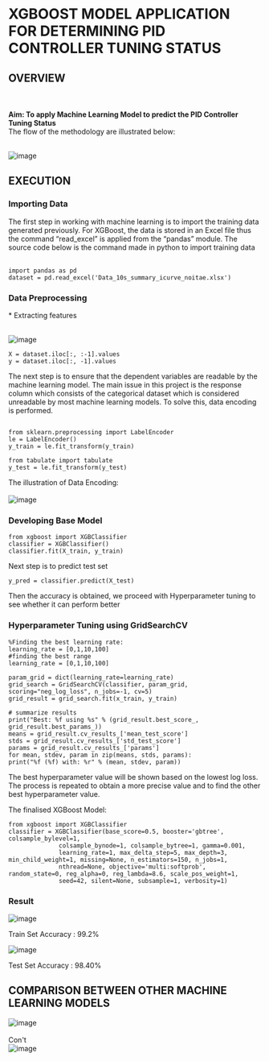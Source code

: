 
 <h1> XGBOOST MODEL APPLICATION FOR DETERMINING PID CONTROLLER TUNING STATUS </h1>

<h2>OVERVIEW</h2><br><br>
<b>Aim: To apply Machine Learning Model to predict the PID Controller Tuning Status</b><br>
The flow of the methodology are illustrated below:<br><br>

![image](https://user-images.githubusercontent.com/88897287/133895401-636c1ba4-0b54-4766-960a-383595ff2af1.png)


<h2>EXECUTION</h2>
<h3>Importing Data</h3>
The first step in working with machine learning is to import the training data generated previously. For XGBoost, the data is stored in an Excel file thus the command “read_excel” is applied from the “pandas” module. The source code below is the command made in python to import training data <br><br>

```
import pandas as pd
dataset = pd.read_excel('Data_10s_summary_icurve_noitae.xlsx')
```

<h3>Data Preprocessing</h3>
* Extracting features<br><br>

![image](https://user-images.githubusercontent.com/88897287/133895509-e7c659cb-0354-4bb8-a1de-5f8c7c118b7e.png)
<br>

```
X = dataset.iloc[:, :-1].values
y = dataset.iloc[:, -1].values
```

The next step is to ensure that the dependent variables are readable by the machine learning model. The main issue in this project is the response column which consists of the categorical dataset which is considered unreadable by most machine learning models. To solve this, data encoding is performed.

```

from sklearn.preprocessing import LabelEncoder
le = LabelEncoder()
y_train = le.fit_transform(y_train)

from tabulate import tabulate
y_test = le.fit_transform(y_test)
```
The illustration of Data Encoding: <br><br>
![image](https://user-images.githubusercontent.com/88897287/133895538-d81490c0-30b8-489f-a7dc-d5ad5ff0d13f.png)

<h3>Developing Base Model</h3>

```
from xgboost import XGBClassifier
classifier = XGBClassifier()
classifier.fit(X_train, y_train)
```

Next step is to predict test set
```
y_pred = classifier.predict(X_test)
```

Then the accuracy is obtained, we proceed with Hyperparameter tuning to see whether it can perform better

<h3>Hyperparameter Tuning using GridSearchCV</h3>

```
%Finding the best learning rate:
learning_rate = [0,1,10,100]
#finding the best range
learning_rate = [0,1,10,100]

param_grid = dict(learning_rate=learning_rate)
grid_search = GridSearchCV(classifier, param_grid, scoring="neg_log_loss", n_jobs=-1, cv=5)
grid_result = grid_search.fit(x_train, y_train)

# summarize results
print("Best: %f using %s" % (grid_result.best_score_, grid_result.best_params_))
means = grid_result.cv_results_['mean_test_score']
stds = grid_result.cv_results_['std_test_score']
params = grid_result.cv_results_['params']
for mean, stdev, param in zip(means, stds, params):
print("%f (%f) with: %r" % (mean, stdev, param))
```
The best hyperparameter value will be shown based on the lowest log loss. The process is repeated to obtain a more precise value and to find the other best hyperparameter value.

The finalised XGBoost Model:

```
from xgboost import XGBClassifier
classifier = XGBClassifier(base_score=0.5, booster='gbtree', colsample_bylevel=1,
              colsample_bynode=1, colsample_bytree=1, gamma=0.001,
              learning_rate=1, max_delta_step=5, max_depth=3, min_child_weight=1, missing=None, n_estimators=150, n_jobs=1,
              nthread=None, objective='multi:softprob', random_state=0, reg_alpha=0, reg_lambda=8.6, scale_pos_weight=1,
              seed=42, silent=None, subsample=1, verbosity=1)
```


<h3>Result</h3>

![image](https://user-images.githubusercontent.com/88897287/133895634-43b56260-648f-4c7e-ad0a-35aa42d51e9b.png)

Train Set Accuracy : 99.2%

![image](https://user-images.githubusercontent.com/88897287/133895648-4cc9ddd9-7261-417b-a5d9-071203f35af5.png)

Test Set Accuracy : 98.40%

<h2>COMPARISON BETWEEN OTHER MACHINE LEARNING MODELS</h2>

![image](https://user-images.githubusercontent.com/88897287/133916491-75ab8467-e2c8-4ba3-8e5a-2f9c58491e65.png) <br><br>
Con't<br>
![image](https://user-images.githubusercontent.com/88897287/133916487-5afc2e51-ca6c-4bd8-b1c6-bef599d45ef9.png)




